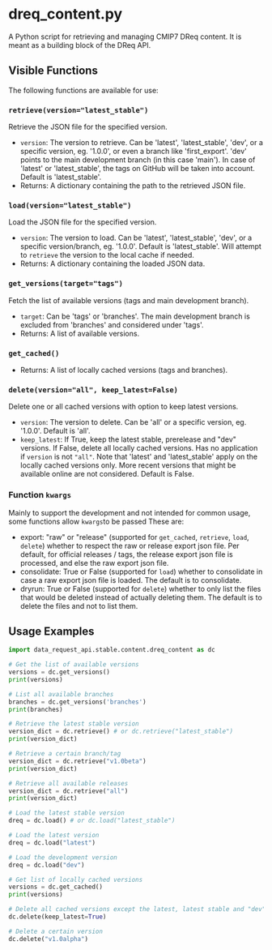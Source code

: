 
**dreq_content.py**
====================

A Python script for retrieving and managing CMIP7 DReq content.
It is meant as a building block of the DReq API.

**Visible Functions**
--------------------

The following functions are available for use:

### `retrieve(version="latest_stable")`

Retrieve the JSON file for the specified version.

* `version`: The version to retrieve. Can be 'latest', 'latest_stable', 'dev', or a specific version, eg. '1.0.0', or even a branch like 'first_export'.
             'dev' points to the main development branch (in this case 'main'). In case of 'latest' or 'latest_stable', the tags on GitHub will be taken into account.
             Default is 'latest_stable'.
* Returns: A dictionary containing the path to the retrieved JSON file.

### `load(version="latest_stable")`

Load the JSON file for the specified version.

* `version`: The version to load. Can be 'latest', 'latest_stable', 'dev', or a specific version/branch, eg. '1.0.0'. Default is 'latest_stable'. Will attempt to `retrieve` the version to the local cache if needed.
* Returns: A dictionary containing the loaded JSON data.

### `get_versions(target="tags")`

Fetch the list of available versions (tags and main development branch).

* `target`: Can be 'tags' or 'branches'. The main development branch is excluded from 'branches' and considered under 'tags'.
* Returns: A list of available versions.

### `get_cached()`

* Returns: A list of locally cached versions (tags and branches).

### `delete(version="all", keep_latest=False)`

Delete one or all cached versions with option to keep latest versions.

* `version`: The version to delete. Can be 'all' or a specific version, eg. '1.0.0'. Default is 'all'.
* `keep_latest`: If True, keep the latest stable, prerelease and "dev" versions. If False, delete all locally cached versions. 
                 Has no application if `version` is not `"all"`. Note that 'latest' and 'latest_stable' apply on the locally cached
                 versions only. More recent versions that might be available online are not considered. Default is False.

### Function `kwargs`

Mainly to support the development and not intended for common usage, some functions allow `kwargs`to be passed
These are:
- export: "raw" or "release" (supported for `get_cached`, `retrieve`, `load`, `delete`)
  whether to respect the raw or release export json file. Per default, for official releases / tags, the release export json file is processed,
  and else the raw export json file.
- consolidate: True or False (supported for `load`)
  whether to consolidate in case a raw export json file is loaded. The default is to consolidate.
- dryrun: True or False (supported for `delete`)
  whether to only list the files that would be deleted instead of actually deleting them. The default is to delete the files and not to list them.

**Usage Examples**
-----------------

```python
import data_request_api.stable.content.dreq_content as dc

# Get the list of available versions
versions = dc.get_versions()
print(versions)

# List all available branches
branches = dc.get_versions('branches')
print(branches)

# Retrieve the latest stable version
version_dict = dc.retrieve() # or dc.retrieve("latest_stable")
print(version_dict)

# Retrieve a certain branch/tag
version_dict = dc.retrieve("v1.0beta")
print(version_dict)

# Retrieve all available releases
version_dict = dc.retrieve("all")
print(version_dict)

# Load the latest stable version
dreq = dc.load() # or dc.load("latest_stable")

# Load the latest version
dreq = dc.load("latest")

# Load the development version
dreq = dc.load("dev")

# Get list of locally cached versions
versions = dc.get_cached()
print(versions)

# Delete all cached versions except the latest, latest stable and "dev" versions
dc.delete(keep_latest=True)

# Delete a certain version
dc.delete("v1.0alpha")
```

